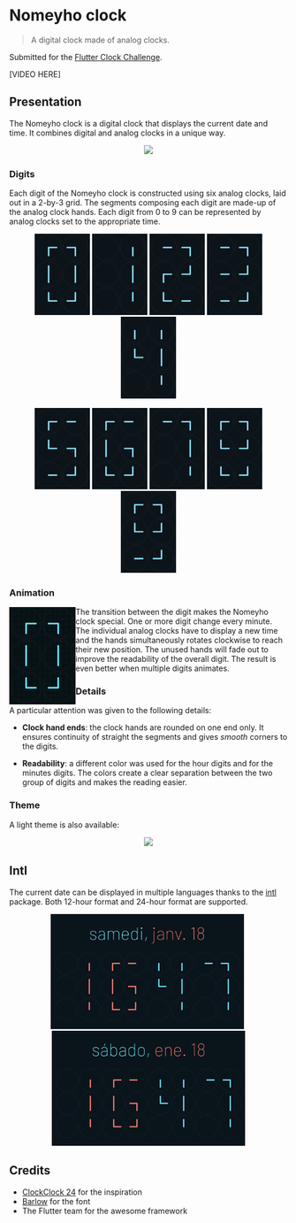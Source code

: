 # Nomeyho clock
> A digital clock made of analog clocks.

Submitted for the [Flutter Clock Challenge](https://flutter.dev/clock).

[VIDEO HERE]

## Presentation
The Nomeyho clock is a digital clock that displays the current date and time.
It combines digital and analog clocks in a unique way.
<p align="center">
    <img src='screenshots/dark_theme.png' width='400'>
</p>

### Digits
Each digit of the Nomeyho clock is constructed using six analog clocks, laid out in a 2-by-3 grid.
The segments composing each digit are made-up of the analog clock hands.
Each digit from 0 to 9 can be represented by analog clocks set to the appropriate time.

<p align="center">
    <img src='screenshots/0.png' width='100' style='box-shadox: 1px 1px 5px gray'>
    <img src='screenshots/1.png' width='100' style='box-shadox: 1px 1px 5px gray'>
    <img src='screenshots/2.png' width='100' style='box-shadox: 1px 1px 5px gray'>
    <img src='screenshots/3.png' width='100' style='box-shadox: 1px 1px 5px gray'>
    <img src='screenshots/4.png' width='100' style='box-shadox: 1px 1px 5px gray'>
</p>
<p align="center" style="margin-bottom: 0">
    <img src='screenshots/5.png' width='100'>
    <img src='screenshots/6.png' width='100'>
    <img src='screenshots/7.png' width='100'>
    <img src='screenshots/8.png' width='100'>
    <img src='screenshots/9.png' width='100'>
</p>

### Animation
<img align="left" src='screenshots/animation.gif' width='120' style='box-shadox: 1px 1px 5px gray'>

The transition between the digit makes the Nomeyho clock special. One or more digit change every minute.
The individual analog clocks have to display a new time and the hands simultaneously rotates clockwise to
reach their new position. The unused hands will fade out to improve the readability of the overall digit.
The result is even better when multiple digits animates.

### Details
A particular attention was given to the following details:
* **Clock hand ends**: the clock hands are rounded on one end only. It ensures continuity of straight
the segments and gives *smooth* corners to the digits.

* **Readability**: a different color was used for the hour digits and for the minutes digits.
The colors create a clear separation between the two group of digits and makes the reading easier.

### Theme
A light theme is also available:

<p align="center">
    <img src='screenshots/light_theme.png' width='400'>
</p>

## Intl
The current date can be displayed in multiple languages thanks to
the [intl](https://pub.dev/packages/intl) package. Both 12-hour format and 24-hour format are supported.

<p align="center">
    <img src='screenshots/french.png' width='350' style='box-shadox: 1px 1px 5px gray; margin-right: 5px'>
    <img src='screenshots/spanish.png' width='350' style='box-shadox: 1px 1px 5px gray'>
</p>

## Credits
* [ClockClock 24](https://clockclock.com/) for the inspiration
* [Barlow](https://fonts.google.com/specimen/Barlow) for the font
* The Flutter team for the awesome framework
